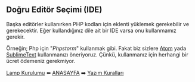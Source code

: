 ## Doğru Editör Seçimi (IDE)

Başka editörler kullanırken PHP kodları için eklenti yüklemek gerekebilir ve gerekecektir. Eğer kullandığınız dile ait bir IDE varsa onu kullanmamız gerekir.

Örneğin; Php için "*Phpstorm*" kullanmak gibi. Fakat biz sizlere [Atom](https://atom.io/) yada [SublimeText](https://www.sublimetext.com/) kullanmanızı öneriyoruz. Çünkü, kullanmanız için herhangi bir ücret ödemeniz gerekmiyor.

[Lamp Kurulumu](https://github.com/yeniceri1453/Ubuntu-Php/blob/master/php/kurulum.md) :arrow_left: [ANASAYFA](https://github.com/yeniceri1453/Ubuntu-Php/tree/master/php) :arrow_right: [Yazım Kuralları](https://github.com/yeniceri1453/Ubuntu-Php/blob/master/php/yazim_kurallari.md)
